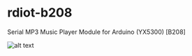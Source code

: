 # rdiot-b208
Serial MP3 Music Player Module for Arduino (YX5300) [B208]

![alt text](https://t1.daumcdn.net/cfile/tistory/99B7D6475C18D3511A)
